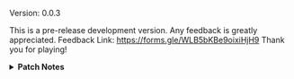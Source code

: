 Version: 0.0.3

This is a pre-release development version. Any feedback is greatly appreciated.
Feedback Link: https://forms.gle/WLB5bKBe9oixiHjH9
Thank you for playing!<details>
<summary><b>Patch Notes</b></summary>
<br>
<ul>
<li>Fixed the patch notes thing cos markdown is silly.</li>
<li>Fixed 173 chamber from not appearing in collision checks done by other rooms.</li>
<li>Added these sick patch notes as a tool in unity</li>
</ul>
</details>

